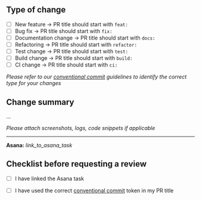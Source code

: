 ## Type of change

- [ ] New feature -> PR title should start with `feat:`
- [ ] Bug fix -> PR title should start with `fix:`
- [ ] Documentation change -> PR title should start with `docs:`
- [ ] Refactoring -> PR title should start with `refactor:`
- [ ] Test change -> PR title should start with `test:`
- [ ] Build change -> PR title should start with `build:`
- [ ] CI change -> PR title should start with `ci:`

*Please refer to our [conventional commit](https://architecture.internal.softwarevrienden.nl/#/adrs/platform/003-standardize-release-process?id=semantic-versioning-and-conventional-commits) guidelines to identify the correct type for your changes*

## Change summary

...




*Please attach screenshots, logs, code snippets if applicable*

---
**Asana:** _link_to_asana_task_

## Checklist before requesting a review
- [ ] I have linked the Asana task
- [ ] I have used the correct [conventional commit](https://www.conventionalcommits.org/en/v1.0.0/) token in my PR title

